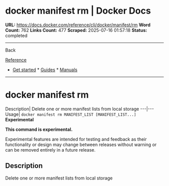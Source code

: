 # docker manifest rm | Docker Docs

**URL:** https://docs.docker.com/reference/cli/docker/manifest/rm
**Word Count:** 762
**Links Count:** 477
**Scraped:** 2025-07-16 01:57:18
**Status:** completed

---

Back

[Reference](https://docs.docker.com/reference/)

  * [Get started](https://docs.docker.com/get-started/)   * [Guides](https://docs.docker.com/guides/)   * [Manuals](https://docs.docker.com/manuals/)

* * *

# docker manifest rm

Description| Delete one or more manifest lists from local storage   ---|---   Usage| `docker manifest rm MANIFEST_LIST [MANIFEST_LIST...]`      **Experimental**

**This command is experimental.**

Experimental features are intended for testing and feedback as their functionality or design may change between releases without warning or can be removed entirely in a future release.

## Description

Delete one or more manifest lists from local storage